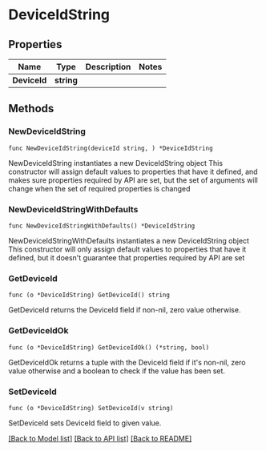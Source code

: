 # DeviceIdString

## Properties

Name | Type | Description | Notes
------------ | ------------- | ------------- | -------------
**DeviceId** | **string** |  | 

## Methods

### NewDeviceIdString

`func NewDeviceIdString(deviceId string, ) *DeviceIdString`

NewDeviceIdString instantiates a new DeviceIdString object
This constructor will assign default values to properties that have it defined,
and makes sure properties required by API are set, but the set of arguments
will change when the set of required properties is changed

### NewDeviceIdStringWithDefaults

`func NewDeviceIdStringWithDefaults() *DeviceIdString`

NewDeviceIdStringWithDefaults instantiates a new DeviceIdString object
This constructor will only assign default values to properties that have it defined,
but it doesn't guarantee that properties required by API are set

### GetDeviceId

`func (o *DeviceIdString) GetDeviceId() string`

GetDeviceId returns the DeviceId field if non-nil, zero value otherwise.

### GetDeviceIdOk

`func (o *DeviceIdString) GetDeviceIdOk() (*string, bool)`

GetDeviceIdOk returns a tuple with the DeviceId field if it's non-nil, zero value otherwise
and a boolean to check if the value has been set.

### SetDeviceId

`func (o *DeviceIdString) SetDeviceId(v string)`

SetDeviceId sets DeviceId field to given value.



[[Back to Model list]](../README.md#documentation-for-models) [[Back to API list]](../README.md#documentation-for-api-endpoints) [[Back to README]](../README.md)


